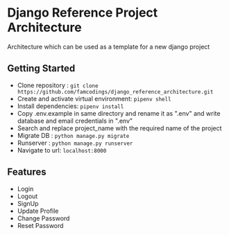 # Django Reference Project Architecture
Architecture which can be used as a template for a new django project

## Getting Started
- Clone repository : `git clone https://github.com/famcodings/django_reference_architecture.git`
- Create and activate virtual environment: `pipenv shell`
- Install dependencies: `pipenv install`
- Copy .env.example in same directory and rename it as ".env" and write database and email credentials in ".env"
- Search and replace project_name with the required name of the project
- Migrate DB : `python manage.py migrate`
- Runserver : `python manage.py runserver`
- Navigate to url: `localhost:8000`

## Features
- Login
- Logout
- SignUp
- Update Profile
- Change Password
- Reset Password